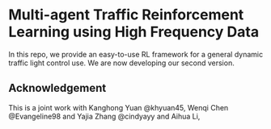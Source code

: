 # Multi-agent Traffic Reinforcement Learning using High Frequency Data

In this repo, we provide an easy-to-use RL framework for a general dynamic traffic
light control use. We are now developing our second version.

## Acknowledgement
This is a joint work with Kanghong Yuan @khyuan45, Wenqi Chen @Evangeline98 and Yajia Zhang @cindyayy and Aihua Li,
